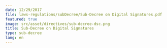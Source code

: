 ```yaml
---
date: 12/29/2017
file: laws-regulations/subDecree/Sub-Decree on Digital Signatures.pdf
featured: true
image: src/asset/directives/sub-decree-dsc.png
title: Sub-Decree on Digital Signatures
type: sub-decree
lang: en
---
```

